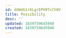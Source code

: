 ```yaml
---
id: ddWdG1r6LgrEPH9TcCh0V
title: Possibility
desc: ''
updated: 1639759645940
created: 1639759645940
---
```



